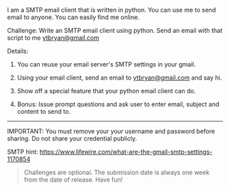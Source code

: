 I am a SMTP email client that is written in python. You can 
use me to send email to anyone. You can easily find me online.

Challenge: Write an SMTP email client using python. Send an email with that script to me ytbryan@gmail.com

Details: 
1. You can reuse your email server's SMTP settings in your gmail.

2. Using your email client, send an email to ytbryan@gmail.com and say hi. 

3. Show off a special feature that your python email client can do. 

4. Bonus: Issue prompt questions and ask user to enter email, subject and content to send to. 

***************
IMPORTANT: You must remove your your username and password before sharing. Do not share your credential publicly. 

SMTP hint: https://www.lifewire.com/what-are-the-gmail-smtp-settings-1170854

> Challenges are optional. The submission date is always one week from the date of release. Have fun! 